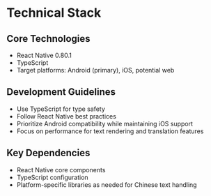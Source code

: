 # Technical Stack

## Core Technologies
- React Native 0.80.1
- TypeScript
- Target platforms: Android (primary), iOS, potential web

## Development Guidelines
- Use TypeScript for type safety
- Follow React Native best practices
- Prioritize Android compatibility while maintaining iOS support
- Focus on performance for text rendering and translation features

## Key Dependencies
- React Native core components
- TypeScript configuration
- Platform-specific libraries as needed for Chinese text handling 